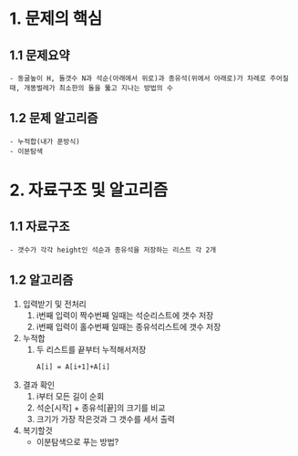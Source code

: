 #  1. 문제의 핵심
## 1.1 문제요약
    - 동굴높이 H, 돌갯수 N과 석순(아래에서 위로)과 종유석(위에서 아래로)가 차례로 주어질때, 개똥벌레가 최소한의 돌을 뚫고 지나는 방법의 수
## 1.2 문제 알고리즘
    - 누적합(내가 푼방식)
    - 이분탐색


# 2. 자료구조 및 알고리즘
## 1.1 자료구조
    - 갯수가 각각 height인 석순과 종유석을 저장하는 리스트 각 2개
## 1.2 알고리즘
1. 입력받기 및 전처리
    1. i번째 입력이 짝수번째 일때는 석순리스트에 갯수 저장
    2. i번째 입력이 홀수번째 일때는 종유석리스트에 갯수 저장
2. 누적합
    1. 두 리스트를 끝부터 누적해서저장
        ```
        A[i] = A[i+1]+A[i]
        ```
4. 결과 확인
    1. i부터 모든 길이 순회
    2. 석순[시작] + 종유석[끝]의 크기를 비교
    3. 크기가 가장 작은것과 그 갯수를 세서 출력
5. 복기할것
    - 이분탐색으로 푸는 방법?
    
